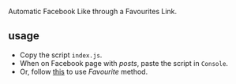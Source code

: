 Automatic Facebook Like through a Favourites Link.


## usage

- Copy the script `index.js`.
- When on Facebook page with *posts*, paste the script in `Console`.
- Or, follow [this](http://0rez.github.io/fav-fblike/) to use *Favourite* method.
